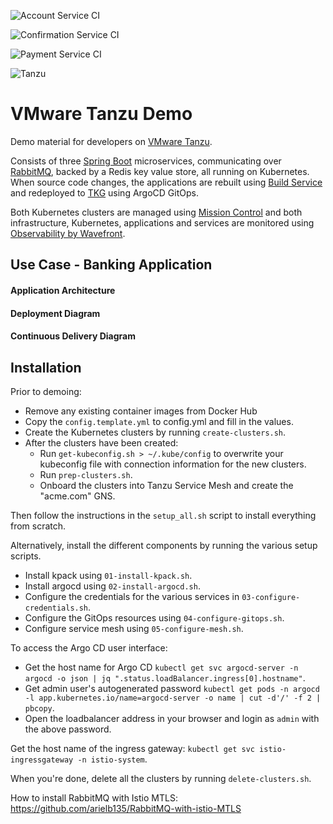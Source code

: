 ![Account Service CI](https://github.com/fjb4/tanzu-demo/workflows/Account%20Service%20CI/badge.svg)

![Confirmation Service CI](https://github.com/fjb4/tanzu-demo/workflows/Confirmation%20Service%20CI/badge.svg)

![Payment Service CI](https://github.com/fjb4/tanzu-demo/workflows/Payment%20Service%20CI/badge.svg)

![Tanzu](tanzu-logo.png)

# VMware Tanzu Demo

Demo material for developers on [VMware Tanzu](https://tanzu.vmware.com/).

Consists of three [Spring Boot](https://spring.io) microservices, communicating over [RabbitMQ](), backed by a Redis key value store, all running on Kubernetes.
When source code changes, the applications are rebuilt using [Build Service](https://tanzu.vmware.com/build-service) and redeployed to [TKG](https://tanzu.vmware.com/kubernetes-grid) using ArgoCD GitOps.

Both Kubernetes clusters are managed using [Mission Control](https://tanzu.vmware.com/mission-control) and both infrastructure, Kubernetes, applications and services are monitored using [Observability by Wavefront](https://tanzu.vmware.com/observability).

## Use Case - Banking Application

#### Application Architecture

#### Deployment Diagram

#### Continuous Delivery Diagram

## Installation

Prior to demoing:
- Remove any existing container images from Docker Hub
- Copy the `config.template.yml` to config.yml and fill in the values.
- Create the Kubernetes clusters by running `create-clusters.sh`.
- After the clusters have been created:
  - Run `get-kubeconfig.sh > ~/.kube/config` to overwrite your kubeconfig file with connection information for the new clusters.
  - Run `prep-clusters.sh`.
  - Onboard the clusters into Tanzu Service Mesh and create the "acme.com" GNS.

Then follow the instructions in the `setup_all.sh` script to install everything from scratch.

Alternatively, install the different components by running the various setup scripts.

- Install kpack using `01-install-kpack.sh`.
- Install argocd using `02-install-argocd.sh`.
- Configure the credentials for the various services in `03-configure-credentials.sh`.
- Configure the GitOps resources using `04-configure-gitops.sh`.
- Configure service mesh using `05-configure-mesh.sh`.

To access the Argo CD user interface:
- Get the host name for Argo CD `kubectl get svc argocd-server -n argocd -o json | jq ".status.loadBalancer.ingress[0].hostname"`.
- Get admin user's autogenerated password `kubectl get pods -n argocd -l app.kubernetes.io/name=argocd-server -o name | cut -d'/' -f 2 | pbcopy`.
- Open the loadbalancer address in your browser and login as `admin` with the above password.

Get the host name of the ingress gateway: `kubectl get svc istio-ingressgateway -n istio-system`.

When you're done, delete all the clusters by running `delete-clusters.sh`.

How to install RabbitMQ with Istio MTLS:
https://github.com/arielb135/RabbitMQ-with-istio-MTLS
